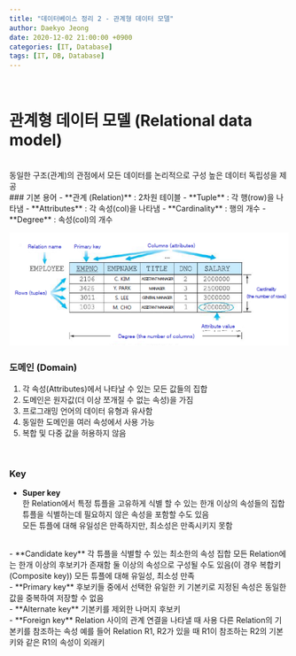```yaml
---
title: "데이터베이스 정리 2 - 관계형 데이터 모델"
author: Daekyo Jeong
date: 2020-12-02 21:00:00 +0900
categories: [IT, Database]
tags: [IT, DB, Database]
---
```



<br/>

# 관계형 데이터 모델 (Relational data model)
<br/>
동일한 구조(관계)의 관점에서 모든 데이터를 논리적으로 구성    
높은 데이터 독립성을 제공   
<br/>
### 기본 용어
- **관계 (Relation)** : 2차원 테이블  
- **Tuple** : 각 행(row)을 나타냄
- **Attributes** : 각 속성(col)을 나타냄
- **Cardinality** : 행의 개수
- **Degree** : 속성(col)의 개수

![Terms](/assets/img/sample/db2_1.png)

### 도메인 (Domain)   
1. 각 속성(Attributes)에서 나타날 수 있는 모든 값들의 집합   
2. 도메인은 원자값(더 이상 쪼개질 수 없는 속성)을 가짐   
3. 프로그래밍 언어의 데이터 유형과 유사함   
4. 동일한 도메인을 여러 속성에서 사용 가능   
5. 복합 및 다중 값을 허용하지 않음   
<br/>

### Key
- **Super key**    
한 Relation에서 특정 튜플을 고유하게 식별 할 수 있는 한개 이상의 속성들의 집합   
튜플을 식별하는데 필요하지 않은 속성을 포함할 수도 있음   
모든 튜플에 대해 유일성은 만족하지만, 최소성은 만족시키지 못함   
<br/>
- **Candidate key**     
각 튜플을 식별할 수 있는 최소한의 속성 집합   
모든 Relation에는 한개 이상의 후보키가 존재함   
둘 이상의 속성으로 구성될 수도 있음(이 경우 복합키(Composite key))   
모든 튜플에 대해 유일성, 최소성 만족   
<br/>
- **Primary key**     
후보키들 중에서 선택한 유일한 키    
기본키로 지정된 속성은 동일한 값을 중복하여 저장할 수 없음   
<br/>
- **Alternate key**     
기본키를 제외한 나머지 후보키   
<br/>
- **Foreign key**      
Relation 사이의 관계 연결을 나타낼 때 사용   
다른 Relation의 기본키를 참조하는 속성   
예를 들어 Relation R1, R2가 있을 때 R1이 참조하는 R2의 기본키와 같은 R1의 속성이 외래키   
<br/>
